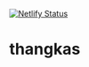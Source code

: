 [![Netlify Status](https://api.netlify.com/api/v1/badges/a2f5897a-da7e-4f9d-acd2-695cca6b7d12/deploy-status)](https://app.netlify.com/sites/papaya-mermaid-6cc93a/deploys)

# thangkas
